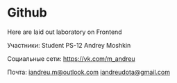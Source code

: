 # Github
Here are laid out laboratory on Frontend

Участники: Student PS-12 Andrey Moshkin 


Социальные сети: 	https://vk.com/m_andreu

Почта:			iandreu.m@outlook.com
			iandreudota@gmail.com
